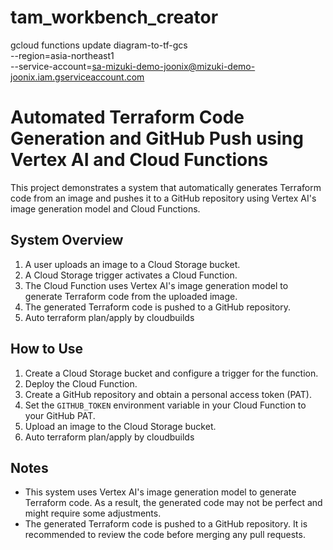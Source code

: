 # tam_workbench_creator

gcloud functions update diagram-to-tf-gcs \
    --region=asia-northeast1 \
    --service-account=sa-mizuki-demo-joonix@mizuki-demo-joonix.iam.gserviceaccount.com

# Automated Terraform Code Generation and GitHub Push using Vertex AI and Cloud Functions

This project demonstrates a system that automatically generates Terraform code from an image and pushes it to a GitHub repository using Vertex AI's image generation model and Cloud Functions.

## System Overview

1.  A user uploads an image to a Cloud Storage bucket.
2.  A Cloud Storage trigger activates a Cloud Function.
3.  The Cloud Function uses Vertex AI's image generation model to generate Terraform code from the uploaded image.
4.  The generated Terraform code is pushed to a GitHub repository.
5.  Auto terraform plan/apply by cloudbuilds

## How to Use

1.  Create a Cloud Storage bucket and configure a trigger for the function.
2.  Deploy the Cloud Function.
3.  Create a GitHub repository and obtain a personal access token (PAT).
4.  Set the `GITHUB_TOKEN` environment variable in your Cloud Function to your GitHub PAT.
5.  Upload an image to the Cloud Storage bucket.
6.  Auto terraform plan/apply by cloudbuilds

## Notes

*   This system uses Vertex AI's image generation model to generate Terraform code. As a result, the generated code may not be perfect and might require some adjustments.
*   The generated Terraform code is pushed to a GitHub repository. It is recommended to review the code before merging any pull requests.